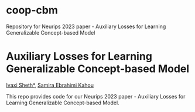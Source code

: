 # coop-cbm
Repository for Neurips 2023 paper - Auxiliary Losses for Learning Generalizable Concept-based Model


# Auxiliary Losses for Learning Generalizable Concept-based Model

[Ivaxi Sheth*](https://ivaxi0s.github.io/), [Samira Ebrahimi Kahou](https://saebrahimi.github.io/)

This repo provides code for our Neurips 2023 paper - Auxiliary Losses for Learning Generalizable Concept-based Model. 



